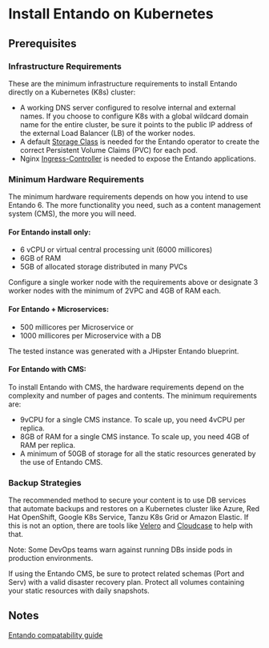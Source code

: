 # Install Entando on Kubernetes

## Prerequisites

### Infrastructure Requirements

These are the minimum infrastructure requirements to install Entando directly on a Kubernetes (K8s) cluster:

- A working DNS server configured to resolve internal and external names. If you choose to configure K8s with a global wildcard domain name for the entire cluster, be sure it points to the public IP address of the external Load Balancer (LB) of the worker nodes.
- A default [Storage Class](https://kubernetes.io/docs/concepts/storage/storage-classes/) is needed for the Entando operator to create the correct Persistent Volume Claims (PVC) for each pod.
- Nginx [Ingress-Controller](https://kubernetes.github.io/ingress-nginx/deploy/) is needed to expose the Entando applications.

### Minimum Hardware Requirements

The minimum hardware requirements depends on how you intend to use Entando 6. The more functionality you need, such as a content management system (CMS), the more you will need.
#### For Entando install only:

- 6 vCPU or virtual central processing unit  (6000 millicores)
- 6GB of RAM
- 5GB of allocated storage distributed in many PVCs

Configure a single worker node with the requirements above or designate 3 worker nodes with the minimum of 2VPC and 4GB of RAM each.

#### For Entando + Microservices:

- 500 millicores per Microservice or 
- 1000 millicores per Microservice with a DB

The tested instance was generated with a JHipster Entando blueprint.

#### For Entando with CMS: 

To install Entando with CMS, the hardware requirements depend on the complexity and number of pages and contents. The minimum requirements are:

- 9vCPU for a single CMS instance. To scale up, you need 4vCPU per replica.
- 8GB of RAM for a single CMS instance. To scale up, you need 4GB of RAM per replica.
- A minimum of 50GB of storage for all the static resources generated by the use of Entando CMS.

### Backup Strategies

The recommended method to secure your content is to use DB services that automate backups and restores on a Kubernetes cluster like Azure, Red Hat OpenShift, Google K8s Service, Tanzu K8s Grid or Amazon Elastic. If this is not an option, there are tools like [Velero](https://velero.io/) and [Cloudcase](https://cloudcasa.io/) to help with that. 

Note: Some DevOps teams warn against running DBs inside pods in production environments.

 If using the Entando CMS, be sure to protect related schemas (Port and Serv) with a valid disaster recovery plan. Protect all volumes containing your static resources with daily snapshots.

## Notes

[Entando compatability guide](https://www.entando.com/page/en/compatibility-guide) 
